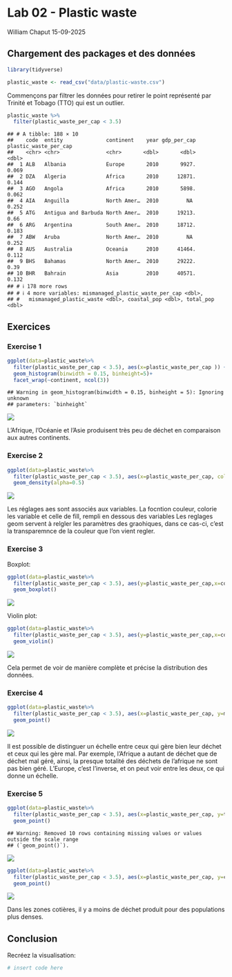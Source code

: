 Lab 02 - Plastic waste
================
William Chaput
15-09-2025

## Chargement des packages et des données

``` r
library(tidyverse) 
```

``` r
plastic_waste <- read_csv("data/plastic-waste.csv")
```

Commençons par filtrer les données pour retirer le point représenté par
Trinité et Tobago (TTO) qui est un outlier.

``` r
plastic_waste %>%
  filter(plastic_waste_per_cap < 3.5)
```

    ## # A tibble: 188 × 10
    ##    code  entity              continent    year gdp_per_cap plastic_waste_per_cap
    ##    <chr> <chr>               <chr>       <dbl>       <dbl>                 <dbl>
    ##  1 ALB   Albania             Europe       2010       9927.                 0.069
    ##  2 DZA   Algeria             Africa       2010      12871.                 0.144
    ##  3 AGO   Angola              Africa       2010       5898.                 0.062
    ##  4 AIA   Anguilla            North Amer…  2010         NA                  0.252
    ##  5 ATG   Antigua and Barbuda North Amer…  2010      19213.                 0.66 
    ##  6 ARG   Argentina           South Amer…  2010      18712.                 0.183
    ##  7 ABW   Aruba               North Amer…  2010         NA                  0.252
    ##  8 AUS   Australia           Oceania      2010      41464.                 0.112
    ##  9 BHS   Bahamas             North Amer…  2010      29222.                 0.39 
    ## 10 BHR   Bahrain             Asia         2010      40571.                 0.132
    ## # ℹ 178 more rows
    ## # ℹ 4 more variables: mismanaged_plastic_waste_per_cap <dbl>,
    ## #   mismanaged_plastic_waste <dbl>, coastal_pop <dbl>, total_pop <dbl>

## Exercices

### Exercise 1

``` r
ggplot(data=plastic_waste%>%
  filter(plastic_waste_per_cap < 3.5), aes(x=plastic_waste_per_cap )) +
  geom_histogram(binwidth = 0.15, binheight=5)+
  facet_wrap(~continent, ncol(3))
```

    ## Warning in geom_histogram(binwidth = 0.15, binheight = 5): Ignoring unknown
    ## parameters: `binheight`

![](lab-02_files/figure-gfm/plastic-waste-continent-1.png)<!-- -->

L’Afrique, l’Océanie et l’Asie produisent très peu de déchet en
comparaison aux autres continents.

### Exercise 2

``` r
ggplot(data=plastic_waste%>%
  filter(plastic_waste_per_cap < 3.5), aes(x=plastic_waste_per_cap, color=continent, fill=continent )) +
  geom_density(alpha=0.5)
```

![](lab-02_files/figure-gfm/plastic-waste-density-1.png)<!-- -->

Les réglages aes sont associés aux variables. La focntion couleur,
colorie les variable et celle de fill, rempli en dessous des variables
Les reglages geom servent à relgler les paramètres des graohiques, dans
ce cas-ci, c’est la transparemnce de la couleur que l’on vient regler.

### Exercise 3

Boxplot:

``` r
ggplot(data=plastic_waste%>%
  filter(plastic_waste_per_cap < 3.5), aes(y=plastic_waste_per_cap,x=continent)) +
  geom_boxplot()
```

![](lab-02_files/figure-gfm/plastic-waste-boxplot-1.png)<!-- -->

Violin plot:

``` r
ggplot(data=plastic_waste%>%
  filter(plastic_waste_per_cap < 3.5), aes(y=plastic_waste_per_cap,x=continent)) +
  geom_violin()
```

![](lab-02_files/figure-gfm/plastic-waste-violin-1.png)<!-- -->

Cela permet de voir de manière complète et précise la distribution des
données.

### Exercise 4

``` r
ggplot(data=plastic_waste%>%
  filter(plastic_waste_per_cap < 3.5), aes(x=plastic_waste_per_cap, y=mismanaged_plastic_waste_per_cap, color=continent)) +
  geom_point()
```

![](lab-02_files/figure-gfm/plastic-waste-mismanaged-1.png)<!-- -->

Il est possible de distinguer un échelle entre ceux qui gère bien leur
déchet et ceux qui les gère mal. Par exemple, l’Afrique a autant de
déchet que de déchet mal géré, ainsi, la presque totalité des déchets de
l’afrique ne sont pas bien géré. L’Europe, c’est l’inverse, et on peut
voir entre les deux, ce qui donne un échelle.

### Exercise 5

``` r
ggplot(data=plastic_waste%>%
  filter(plastic_waste_per_cap < 3.5), aes(x=plastic_waste_per_cap, y=total_pop, color=continent)) +
  geom_point()
```

    ## Warning: Removed 10 rows containing missing values or values outside the scale range
    ## (`geom_point()`).

![](lab-02_files/figure-gfm/plastic-waste-population-total-1.png)<!-- -->

``` r
ggplot(data=plastic_waste%>%
  filter(plastic_waste_per_cap < 3.5), aes(x=plastic_waste_per_cap, y=coastal_pop, color=continent)) +
  geom_point()
```

![](lab-02_files/figure-gfm/plastic-waste-population-coastal-1.png)<!-- -->

Dans les zones cotières, il y a moins de déchet produit pour des
populations plus denses.

## Conclusion

Recréez la visualisation:

``` r
# insert code here
```

